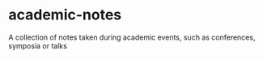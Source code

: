 # academic-notes
A collection of notes taken during academic events, such as conferences, symposia or talks
